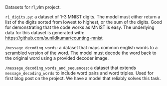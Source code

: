 Datasets for r1_vlm project. 

`r1_digits.py`: a dataset of 1-3 MNIST digits. The model must either return a list of the digits sorted from lowest to highest, or the sum of the digits. Good for demonstrating that the code works as MNIST is easy. The underlying data for this dataset is generated with: https://github.com/sunildkumar/counting-mnist

`/message_decoding_words`: a dataset that maps common english words to a scrambled version of the word. The model must decode the word back to the original word using a provided decoder image.

`/message_decoding_words_and_sequences`: a dataset that extends `message_decoding_words` to include word pairs and word triples. 
Used for first blog post on the project. We have a model that reliably solves this task.
